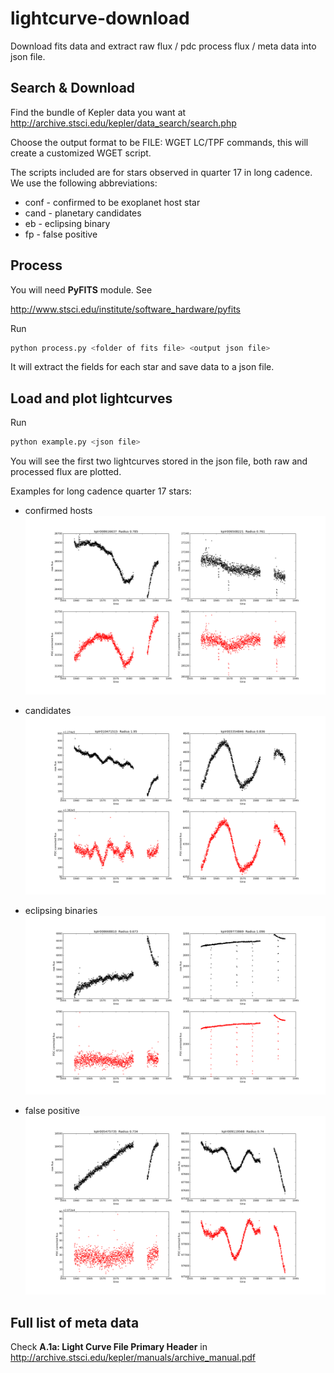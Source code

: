 lightcurve-download
===================

Download fits data and extract raw flux / pdc process flux / meta data into json file.

Search & Download
-----------------
Find the bundle of Kepler data you want at
http://archive.stsci.edu/kepler/data_search/search.php

Choose the output format to be FILE: WGET LC/TPF commands, this will create a
customized WGET script.

The scripts included are for stars observed in quarter 17 in long cadence. We use the
following abbreviations:
  * conf - confirmed to be exoplanet host star
  * cand - planetary candidates
  * eb   - eclipsing binary
  * fp   - false positive

Process
-------
You will need **PyFITS** module. See

http://www.stsci.edu/institute/software_hardware/pyfits

Run

```bash
python process.py <folder of fits file> <output json file>
```

It will extract the fields for each star and save data to a json file.

Load and plot lightcurves
-------------------------
Run

```bash
python example.py <json file>
```

You will see the first two lightcurves stored in the json file, both raw and
processed flux are plotted.

Examples for long cadence quarter 17 stars:

* confirmed hosts
![confirmed hosts](/example_conf.png)

* candidates
![candidates](/example_cand.png)

* eclipsing binaries
![eclipsing binaries](/example_eb.png)

* false positive
![false positive](/example_fp.png)


Full list of meta data
----------------------
Check **A.1a: Light Curve File Primary Header** in
http://archive.stsci.edu/kepler/manuals/archive_manual.pdf
